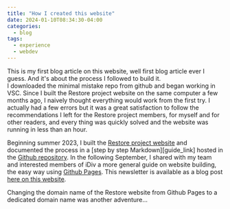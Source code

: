 ```yaml
---
title: "How I created this website"
date: 2024-01-10T08:34:30-04:00
categories:
  - blog
tags:
  - experience
  - webdev
---
```


This is my first blog article on this website, well first blog article ever I guess. And it's about the process I followed to build it.  
I downloaded the minimal mistake repo from github and began working in VSC. Since I built the Restore project website on the same computer a few months ago, I naively thought everything would work from the first try. I actually had a few errors but it was a great satisfaction to follow
the recommendations I left for the Restore project members, for myself and for other readers, and every thing was quickly solved and the website was running in less than an hour.

Beginning summer 2023, I built the [Restore project website][GRP_link] and documented the process in a [step by step Markdown][guide_link] hosted in the [Github repository][grp_gh_link]. In the following September, I shared with my team and interested members of iDiv a more general guide on website building, the easy way using [Github Pages][gh_link]. This newsletter is available as a blog post [here on this website][technews3_link].

Changing the domain name of the Restore website from Github Pages to a dedicated domain name was another adventure...

[GRP_link]:       https://www.globalrestoreproject.com/
[grp_gh_link]:    https://github.com/global-restore-project/grp_website
[gh_link]:        https://pages.github.com/
[technews3_link]: /blog/post-link/index.html
